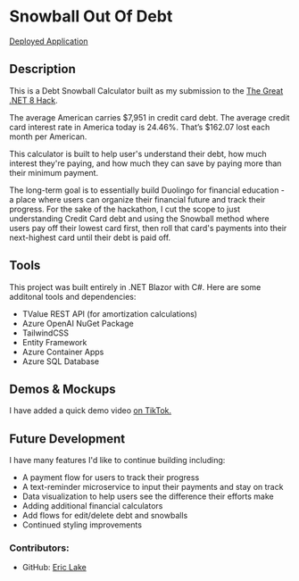 # Snowball Out Of Debt

[Deployed Application](https://debt-snowball-app-20231129131825.delightfulpebble-75fd41eb.eastus.azurecontainerapps.io/)

## Description

This is a Debt Snowball Calculator built as my submission to the [The Great .NET 8 Hack](https://github.com/microsoft/hack-together-dotnet).

The average American carries $7,951 in credit card debt. The average credit card interest rate in America today is 24.46%. That’s $162.07 lost each month per American.

This calculator is built to help user's understand their debt, how much interest they're paying, and how much they can save by paying more than their minimum payment.

The long-term goal is to essentially build Duolingo for financial education - a place where users can organize their financial future and track their progress. For the sake of the hackathon, I cut the scope to just understanding Credit Card debt and using the Snowball method where users pay off their lowest card first, then roll that card's payments into their next-highest card until their debt is paid off.

## Tools

This project was built entirely in .NET Blazor with C#. Here are some additonal tools and dependencies:

- TValue REST API (for amortization calculations)
- Azure OpenAI NuGet Package
- TailwindCSS
- Entity Framework
- Azure Container Apps
- Azure SQL Database

## Demos & Mockups

I have added a quick demo video [on TikTok.](https://www.tiktok.com/@eric.lake/video/7308833997520473375)

## Future Development

I have many features I'd like to continue building including:

- A payment flow for users to track their progress
- A text-reminder microservice to input their payments and stay on track
- Data visualization to help users see the difference their efforts make
- Adding additional financial calculators
- Add flows for edit/delete debt and snowballs
- Continued styling improvements

### Contributors:

- GitHub: [Eric Lake](https://github.com/yohuck)
